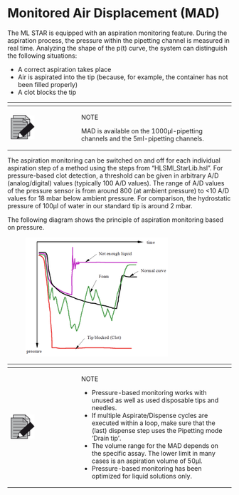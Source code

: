 # Monitored Air Displacement (MAD)‌

The ML STAR is equipped with an aspiration monitoring feature. During the aspiration process, the pressure within the pipetting channel is measured in real time. Analyzing the shape of the p(t) curve, the system can distinguish the following situations:

* A correct aspiration takes place
* Air is aspirated into the tip (because, for example, the container has not been filled properly)
* A clot blocks the tip

<table data-header-hidden><thead><tr><th width="145"></th><th></th></tr></thead><tbody><tr><td><img src="../../../../../.gitbook/assets/image (10) (1) (1) (1) (1) (1) (1) (1).png" alt="" data-size="original"></td><td><p>NOTE</p><p>MAD is available on the 1000μl-pipetting channels and the 5ml-pipetting channels.</p></td></tr></tbody></table>

The aspiration monitoring can be switched on and off for each individual aspiration step of a method using the steps from “HLSMl\_StarLib.hsl”. For pressure-based clot detection, a threshold can be given in arbitrary A/D (analog/digital) values (typically 100 A/D values). The range of A/D values of the pressure sensor is from around 800 (at ambient pressure) to <10 A/D values for 18 mbar below ambient pressure. For comparison, the hydrostatic pressure of 100µl of water in our standard tip is around 2 mbar.

The following diagram shows the principle of aspiration monitoring based on pressure.

<figure><img src="../../../../../.gitbook/assets/image (61).png" alt="" width="321"><figcaption></figcaption></figure>

<table data-header-hidden><thead><tr><th width="145"></th><th></th></tr></thead><tbody><tr><td><img src="../../../../../.gitbook/assets/image (10) (1) (1) (1) (1) (1) (1) (1).png" alt="" data-size="original"></td><td><p>NOTE</p><ul><li>Pressure-based monitoring works with unused as well as used disposable tips and needles.</li><li>If multiple Aspirate/Dispense cycles are executed within a loop, make sure that the (last) dispense step uses the Pipetting mode ‘Drain tip’.</li><li>The volume range for the MAD depends on the specific assay. The lower limit in many cases is an aspiration volume of 50µl.</li><li>Pressure-based monitoring has been optimized for liquid solutions only.</li></ul></td></tr></tbody></table>
